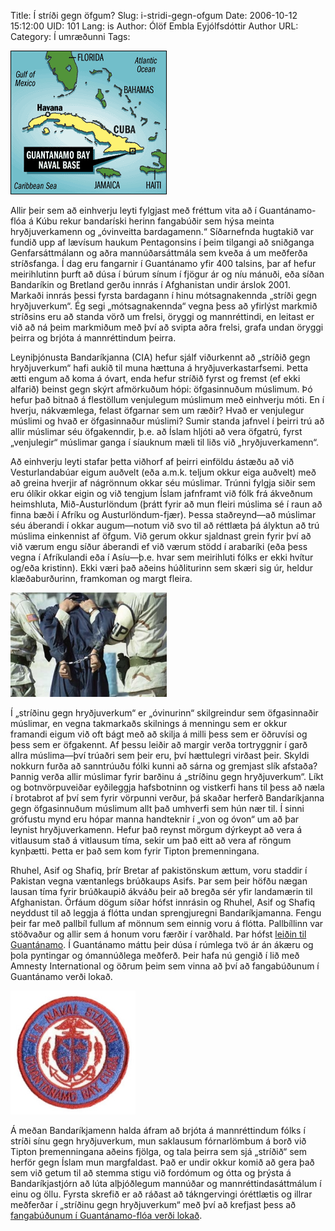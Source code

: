 Title: Í stríði gegn öfgum?
Slug: i-stridi-gegn-ofgum
Date: 2006-10-12 15:12:00
UID: 101
Lang: is
Author: Ólöf Embla Eyjólfsdóttir
Author URL: 
Category: Í umræðunni
Tags: 

![Kúba, kort](202.gif)

Allir þeir sem að einhverju leyti fylgjast með fréttum vita að í Guantánamo-flóa á Kúbu rekur bandaríski herinn fangabúðir sem hýsa meinta hryðjuverkamenn og „óvinveitta bardagamenn.“ Síðarnefnda hugtakið var fundið upp af lævísum haukum Pentagonsins í þeim tilgangi að sniðganga Genfarsáttmálann og aðra mannúðarsáttmála sem kveða á um meðferða stríðsfanga. Í dag eru fangarnir í Guantánamo yfir 400 talsins, þar af hefur meirihlutinn þurft að dúsa í búrum sínum í fjögur ár og níu mánuði, eða síðan Bandaríkin og Bretland gerðu innrás í Afghanistan undir árslok 2001. Markaði innrás þessi fyrsta bardagann í hinu mótsagnakennda „stríði gegn hryðjuverkum“. Ég segi „mótsagnakennda“ vegna þess að yfirlýst markmið stríðsins eru að standa vörð um frelsi, öryggi og mannréttindi, en leitast er við að ná þeim markmiðum með því að svipta aðra frelsi, grafa undan öryggi þeirra og brjóta á mannréttindum þeirra. 

Leyniþjónusta Bandaríkjanna (CIA) hefur sjálf viðurkennt að „stríðið gegn hryðjuverkum“ hafi aukið til muna hættuna á hryðjuverkastarfsemi. Þetta ætti engum að koma á óvart, enda hefur stríðið fyrst og fremst (ef ekki alfarið) beinst gegn skýrt afmörkuðum hópi: öfgasinnuðum múslimum. Þó hefur það bitnað á flestöllum venjulegum múslimum með einhverju móti. En í hverju, nákvæmlega, felast öfgarnar sem um ræðir? Hvað er venjulegur múslimi og hvað er öfgasinnaður múslimi? Sumir standa jafnvel í þeirri trú að allir múslimar séu öfgakenndir, þ.e. að Íslam hljóti að vera öfgatrú, fyrst „venjulegir“ múslimar ganga í síauknum mæli til liðs við „hryðjuverkamenn“. 

Að einhverju leyti stafar þetta viðhorf af þeirri einföldu ástæðu að við Vesturlandabúar eigum auðvelt (eða a.m.k. teljum okkur eiga auðvelt) með að greina hverjir af nágrönnum okkar séu múslimar. Trúnni fylgja siðir sem eru ólíkir okkar eigin og við tengjum Íslam jafnframt við fólk frá ákveðnum heimshluta, Mið-Austurlöndum (þrátt fyrir að mun fleiri múslima sé í raun að finna bæði í Afríku og Austurlöndum-fjær). Þessa staðreynd—að múslimar séu áberandi í okkar augum—notum við svo til að réttlæta þá ályktun að trú múslima einkennist af öfgum. Við gerum okkur sjaldnast grein fyrir því að við værum engu síður áberandi ef við værum stödd í arabaríki (eða þess vegna í Afríkulandi eða í Asíu—þ.e. hvar sem meirihluti fólks er ekki hvítur og/eða kristinn). Ekki væri það aðeins húðliturinn sem skæri sig úr, heldur klæðaburðurinn, framkoman og margt fleira.

![Fangi í haldi](201.jpg)

Í „stríðinu gegn hryðjuverkum“ er „óvinurinn“ skilgreindur sem öfgasinnaðir múslimar, en vegna takmarkaðs skilnings á menningu sem er okkur framandi eigum við oft bágt með að skilja á milli þess sem er öðruvísi og þess sem er öfgakennt. Af þessu leiðir að margir verða tortryggnir í garð allra múslima—því trúaðri sem þeir eru, því hættulegri virðast þeir. Skyldi nokkurn furða að sanntrúuðu fólki kunni að sárna og gremjast slík afstaða? Þannig verða allir múslimar fyrir barðinu á „stríðinu gegn hryðjuverkum“. Líkt og botnvörpuveiðar eyðileggja hafsbotninn og vistkerfi hans til þess að næla í brotabrot af því sem fyrir vörpunni verður, þá skaðar herferð Bandaríkjanna gegn öfgasinnuðum múslimum allt það umhverfi sem hún nær til. Í sinni grófustu mynd eru hópar manna handteknir í „von og óvon“ um að þar leynist hryðjuverkamenn. Hefur það reynst mörgum dýrkeypt að vera á vitlausum stað á vitlausum tíma, sekir um það eitt að vera af röngum kynþætti. Þetta er það sem kom fyrir Tipton þremenningana. 

Rhuhel, Asif og Shafiq, þrír Bretar af pakistönskum ættum, voru staddir í Pakistan vegna væntanlegs brúðkaups Asifs. Þar sem þeir höfðu nægan lausan tíma fyrir brúðkaupið ákváðu þeir að bregða sér yfir landamærin til Afghanistan. Örfáum dögum síðar hófst innrásin og Rhuhel, Asif og Shafiq neyddust til að leggja á flótta undan sprengjuregni Bandaríkjamanna. Fengu þeir far með pallbíl fullum af mönnum sem einnig voru á flótta. Pallbíllinn var stöðvaður og allir sem á honum voru færðir í varðhald. Þar hófst [leiðin til Guantánamo](http://www.roadtoguantanamomovie.com/). Í Guantánamo máttu þeir dúsa í rúmlega tvö ár án ákæru og þola pyntingar og ómannúðlega meðferð. Þeir hafa nú gengið í lið með Amnesty International og öðrum þeim sem vinna að því að fangabúðunum í Guantánamo verði lokað. 

![Guantanamo insignia](200.jpg)

Á meðan Bandaríkjamenn halda áfram að brjóta á mannréttindum fólks í stríði sínu gegn hryðjuverkum, mun saklausum fórnarlömbum á borð við Tipton þremenningana aðeins fjölga, og tala þeirra sem sjá „stríðið“ sem herför gegn Íslam mun margfaldast. Það er undir okkur komið að gera það sem við getum til að stemma stigu við fordómum og ótta og þrýsta á Bandaríkjastjórn að lúta alþjóðlegum mannúðar og mannréttindasáttmálum í einu og öllu. Fyrsta skrefið er að ráðast að tákngervingi óréttlætis og illrar meðferðar í „stríðinu gegn hryðjuverkum“ með því að krefjast þess að [fangabúðunum í Guantánamo-flóa verði lokað](http://web.amnesty.org/pages/usa-100106-action-eng).

